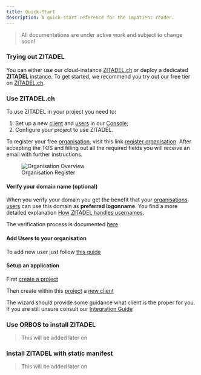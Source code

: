 ```yaml
---
title: Quick-Start
description: A quick-start reference for the impatient reader.
---
```


> All documentations are under active work and subject to change soon!

### Trying out ZITADEL

You can either use our cloud-instance [ZITADEL.ch](https://zitadel.ch) or deploy a dedicated **ZITADEL** instance. To get started, we recommend you try out our free tier on [ZITADEL.ch](https://zitadel.ch).

### Use ZITADEL.ch

To use ZITADEL in your project you need to:
1. Set up a new [client](administrate#What_are_clients) and [users](administrate#What_are_users) in our [Console](administrate#What_is_Console);
2. Configure your project to use ZITADEL.

To register your free [organisation](administrate#Organisations), visit this link [register organisation](https://accounts.zitadel.ch/register/org).
After accepting the TOS and filling out all the required fields you will receive an email with further instructions.

<div class="zitadel-gallery" itemscope itemtype="http://schema.org/ImageGallery">
    <figure itemprop="associatedMedia" itemscope itemtype="http://schema.org/ImageObject">
        <img src="img/accounts_org_register.png" itemprop="thumbnail" alt="Organisation Overview" data-size="1472x1000" />
        <figcaption itemprop="caption description">Organisation Register</figcaption>
    </figure>
</div>

#### Verify your domain name (optional)

When you verify your domain you get the benefit that your [organisations](administrate#Organisations) [users](administrate#Users) can use this domain as **preferred logonname**. You find a more detailed explanation [How ZITADEL handles usernames](administrate#How_ZITADEL_handles_usernames).

The verification process is documented [here](administrate#Verify_a_domain_name)

#### Add Users to your organisation

To add new user just follow [this guide](administrate#Create_Users)

#### Setup an application

First [create a project](administrate#Create_a_project)

Then create within this [project](administrate#Projects) a [new client](administrate#Create_a_client)

The wizard should provide some guidance what client is the proper for you. If you are still unsure consult our [Integration Guide](quickstarts#Overview)

### Use ORBOS to install ZITADEL

> This will be added later on

### Install ZITADEL with static manifest

> This will be added later on
